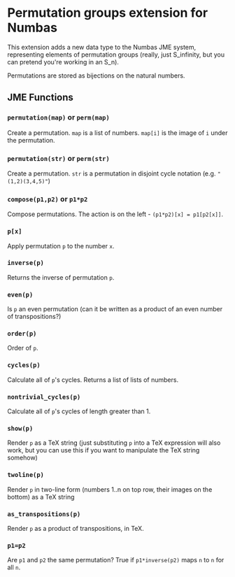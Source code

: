 Permutation groups extension for Numbas
=============================

This extension adds a new data type to the Numbas JME system, representing elements of permutation groups (really, just S_infinity, but you can pretend you're working in an S_n).

Permutations are stored as bijections on the natural numbers.

JME Functions
---------

### `permutation(map)` or `perm(map)`

Create a permutation. `map` is a list of numbers. `map[i]` is the image of `i` under the permutation. 

### `permutation(str)` or `perm(str)`

Create a permutation. `str` is a permutation in disjoint cycle notation (e.g. `"(1,2)(3,4,5)"`)

### `compose(p1,p2)` or `p1*p2`

Compose permutations. The action is on the left - `(p1*p2)[x] = p1[p2[x]]`.

### `p[x]`

Apply permutation `p` to the number `x`.

### `inverse(p)`

Returns the inverse of permutation `p`.

### `even(p)`

Is `p` an even permutation (can it be written as a product of an even number of transpositions?)

### `order(p)`

Order of `p`.

### `cycles(p)`

Calculate all of `p`'s cycles. Returns a list of lists of numbers.

### `nontrivial_cycles(p)`

Calculate all of `p`'s cycles of length greater than 1.

### `show(p)`

Render `p` as a TeX string (just substituting `p` into a TeX expression will also work, but you can use this if you want to manipulate the TeX string somehow)

### `twoline(p)`

Render `p` in two-line form (numbers 1..n on top row, their images on the bottom) as a TeX string

### `as_transpositions(p)`

Render `p` as a product of transpositions, in TeX.

### `p1=p2`

Are `p1` and `p2` the same permutation? True if `p1*inverse(p2)` maps `n` to `n` for all `n`.
